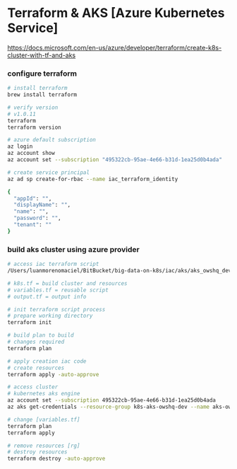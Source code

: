 # Terraform & AKS [Azure Kubernetes Service]
https://docs.microsoft.com/en-us/azure/developer/terraform/create-k8s-cluster-with-tf-and-aks

### configure terraform
```sh
# install terraform
brew install terraform

# verify version
# v1.0.11
terraform
terraform version

# azure default subscription
az login
az account show
az account set --subscription "495322cb-95ae-4e66-b31d-1ea25d0b4ada"

# create service principal
az ad sp create-for-rbac --name iac_terraform_identity

{
  "appId": "",
  "displayName": "",
  "name": "",
  "password": "",
  "tenant": ""
}
```

### build aks cluster using azure provider
```sh
# access iac terraform script
/Users/luanmorenomaciel/BitBucket/big-data-on-k8s/iac/aks/aks_owshq_dev

# k8s.tf = build cluster and resources
# variables.tf = reusable script
# output.tf = output info

# init terraform script process
# prepare working directory
terraform init

# build plan to build
# changes required
terraform plan

# apply creation iac code
# create resources
terraform apply -auto-approve

# access cluster
# kubernetes aks engine
az account set --subscription 495322cb-95ae-4e66-b31d-1ea25d0b4ada
az aks get-credentials --resource-group k8s-aks-owshq-dev --name aks-owshq-dev

# change [variables.tf]
terraform plan
terraform apply

# remove resources [rg]
# destroy resources
terraform destroy -auto-approve
```
